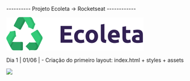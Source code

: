 ---------- Projeto Ecoleta -> Rocketseat ------------

<img src="assets/logo.svg">

Dia 1 | 01/06 | - Criação do primeiro layout: index.html + styles + assets

<img src="../firstdaynlw">